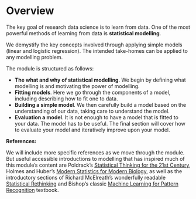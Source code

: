 # Overview

The key goal of research data science is to learn from data. One of the
most powerful methods of learning from data is **statistical
modelling**.

We demystify the key concepts involved through applying simple models (linear and logistic regression). The intended take-homes can be applied to any modelling problem.

The module is structured as follows:

-   **The what and why of statistical modelling**. We begin by defining
    what modelling is and motivating the power of modelling.
-   **Fitting models**. Here we go through the components of a model,
    including describing how to fit one to data.
-   **Building a simple model**. We then carefully build a model based
    on the understanding of our data, taking care to understand the
    model.
-   **Evaluation a model**. It is not enough to have a model that is
    fitted to your data. The model has to be useful. The final section
    will cover how to evaluate your model and iteratively improve upon
    your model.

**References:**

We will include more specific references as we move through the module.
But useful accessible introductions to modelling that has inspired much
of this module’s content are Poldrack’s [Statistical Thinking for the
21st
Century](https://web.stanford.edu/group/poldracklab/statsthinking21/index.html),
Holmes and Huber’s [Modern Statistics for Modern
Biology](https://web.stanford.edu/class/bios221/book/Chap-Models.html),
as well as the introductory sections of Richard McElreath’s wonderfully
readable [Statistical
Rethinking](https://xcelab.net/rm/statistical-rethinking/) and Bishop’s
classic [Machine Learning for Pattern
Recognition](http://users.isr.ist.utl.pt/~wurmd/Livros/school/Bishop%20-%20Pattern%20Recognition%20And%20Machine%20Learning%20-%20Springer%20%202006.pdf)
textbook.
